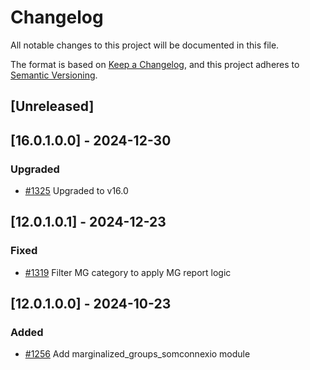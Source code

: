 # Changelog
All notable changes to this project will be documented in this file.

The format is based on [Keep a Changelog](https://keepachangelog.com/en/1.0.0/),
and this project adheres to [Semantic Versioning](https://semver.org/spec/v2.0.0.html).

## [Unreleased]
## [16.0.1.0.0] - 2024-12-30
### Upgraded
- [#1325](https://git.coopdevs.org/coopdevs/som-connexio/odoo/odoo-somconnexio/-/merge_requests/1325) Upgraded to v16.0
## [12.0.1.0.1] - 2024-12-23
### Fixed
- [#1319](https://git.coopdevs.org/coopdevs/som-connexio/odoo-somconnexio/-/merge_requests/1319) Filter MG category to apply MG report logic

## [12.0.1.0.0] - 2024-10-23
### Added
- [#1256](https://git.coopdevs.org/coopdevs/som-connexio/odoo-somconnexio/-/merge_requests/1256) Add marginalized_groups_somconnexio module
